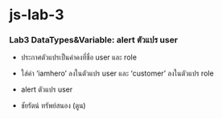 # js-lab-3
### Lab3 DataTypes&Variable: alert ตัวแปร user
- ประกาศตัวแปรเป็นค่าคงที่ชื่อ user และ role
- ใส่ค่า ‘iamhero’ ลงในตัวแปร user และ ‘customer’ ลงในตัวแปร role
- alert ตัวแปร user

- ชัยรัตน์ ทรัพย์สนอง (ตูน)
